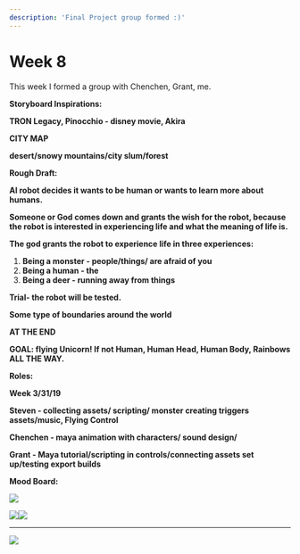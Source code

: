 ```yaml
---
description: 'Final Project group formed :)'
---
```


# Week 8

This week I formed a group with Chenchen, Grant, me. 

**Storyboard Inspirations:**

**TRON Legacy, Pinocchio - disney movie, Akira**  
  


**CITY MAP**

**desert/snowy mountains/city slum/forest**  


**Rough Draft:**

**AI robot decides it wants to be human or wants to learn more about humans.**  


**Someone or God comes down and grants the wish for the robot, because the robot is interested in experiencing life and what the meaning of life is.**  


**The god grants the robot to experience life in three experiences:**

1. **Being a monster - people/things/ are afraid of you**
2. **Being a human - the**
3. **Being a deer - running away from things**

**Trial- the robot will be tested.**  


**Some type of boundaries around the world**  
  


**AT THE END**

**GOAL: flying Unicorn! If not Human, Human Head, Human Body, Rainbows ALL THE WAY.**  


**Roles:**  


**Week 3/31/19**

**Steven - collecting assets/ scripting/ monster creating triggers assets/music, Flying Control**  


**Chenchen - maya animation with characters/ sound design/**  


**Grant - Maya tutorial/scripting in controls/connecting assets set up/testing export builds**  
  
  
  
  
  
  
  


**Mood Board:**

![](https://lh4.googleusercontent.com/VxNzhBUssHwLGaIkW8xWeQraTAWVkafI3ybIg0dWyZQi4z2NIab4ZN9jWQ1PbojzhmzXsnTP5dNPFmYnizTy2uzKwM8oFDZfIe_KTj46Bb-D_7CGqLP9imS64SftFn8JWQKdtB4L)

![](https://lh3.googleusercontent.com/HikxsTEJUOlu-bb19CMZJlkbZk9ieArdAdOW7EPbIWdV4ZJzMWEK67oB7qLCP4aM73BBvtPTWb_itSscK6ejCORpv8rZmkWeokn7M0vyE42lDwG2vx_B2bG8RT7ghI95PIkwysqM)![](https://lh3.googleusercontent.com/02E56BpIn1IcIlp1Y_hyUm_JYJ0Ytw9gEFqhe-Jo5v8FM-pDLFMerewl2GyvoTo4xuKqMfKeT1HQGZNfHBuORcu5-XflSz4J01yyGRibW9v2zXK3_6UtPfZEtc3XSnz20KwLi1lq)  
****

![](https://lh6.googleusercontent.com/HnIQp1g7dae3GNxL3_B2kS9dEpLWoPmv3zqdgz_9gnUsOclJ6f1nTCXhjtAg6wjTkKcesl5ki7rMLBWKDgzs9ppe0IKnVUrsQkWaodN06M22qBoVzwz7fL6OEO_HGFt_FGvTRiPU)

